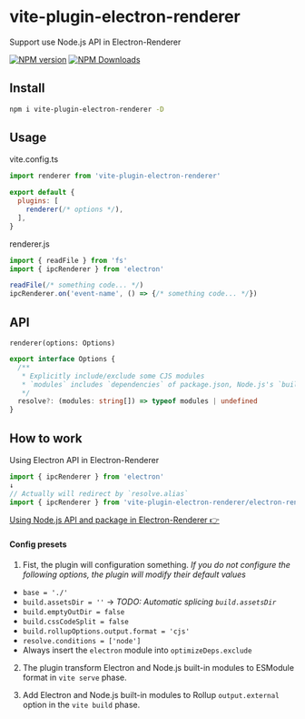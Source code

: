 # vite-plugin-electron-renderer

Support use Node.js API in Electron-Renderer

[![NPM version](https://img.shields.io/npm/v/vite-plugin-electron-renderer.svg?style=flat)](https://npmjs.org/package/vite-plugin-electron-renderer)
[![NPM Downloads](https://img.shields.io/npm/dm/vite-plugin-electron-renderer.svg?style=flat)](https://npmjs.org/package/vite-plugin-electron-renderer)

## Install

```sh
npm i vite-plugin-electron-renderer -D
```

## Usage

vite.config.ts

```js
import renderer from 'vite-plugin-electron-renderer'

export default {
  plugins: [
    renderer(/* options */),
  ],
}
```

renderer.js

```ts
import { readFile } from 'fs'
import { ipcRenderer } from 'electron'

readFile(/* something code... */)
ipcRenderer.on('event-name', () => {/* something code... */})
```

## API

`renderer(options: Options)`

```ts
export interface Options {
  /**
   * Explicitly include/exclude some CJS modules  
   * `modules` includes `dependencies` of package.json, Node.js's `builtinModules` and `electron`  
   */
  resolve?: (modules: string[]) => typeof modules | undefined
}
```

## How to work

Using Electron API in Electron-Renderer

```js
import { ipcRenderer } from 'electron'
↓
// Actually will redirect by `resolve.alias`
import { ipcRenderer } from 'vite-plugin-electron-renderer/electron-renderer.js'
```

[Using Node.js API and package in Electron-Renderer 👉](https://github.com/electron-vite/vite-plugin-electron-renderer/blob/4a2620d9ff9b3696cf55c1c5d4f2acdcf1ff806a/index.js#L37)

#### Config presets

1. Fist, the plugin will configuration something.
  *If you do not configure the following options, the plugin will modify their default values*

  * `base = './'`
  * `build.assetsDir = ''` -> *TODO: Automatic splicing `build.assetsDir`*
  * `build.emptyOutDir = false`
  * `build.cssCodeSplit = false`
  * `build.rollupOptions.output.format = 'cjs'`
  * `resolve.conditions = ['node']`
  * Always insert the `electron` module into `optimizeDeps.exclude`

2. The plugin transform Electron and Node.js built-in modules to ESModule format in `vite serve` phase.

3. Add Electron and Node.js built-in modules to Rollup `output.external` option in the `vite build` phase.
